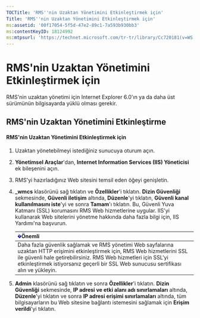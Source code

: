 ```yaml
---
TOCTitle: 'RMS''nin Uzaktan Yönetimini Etkinleştirmek için'
Title: 'RMS''nin Uzaktan Yönetimini Etkinleştirmek için'
ms:assetid: '00f17054-5f5d-47e2-89c1-7a593b930bb3'
ms:contentKeyID: 18124992
ms:mtpsurl: 'https://technet.microsoft.com/tr-tr/library/Cc720181(v=WS.10)'
---
```


RMS'nin Uzaktan Yönetimini Etkinleştirmek için
==============================================

RMS'nin uzaktan yönetimi için Internet Explorer 6.0'ın ya da daha üst sürümünün bilgisayarda yüklü olması gerekir.

RMS'nin Uzaktan Yönetimini Etkinleştirme
----------------------------------------

#### RMS'nin Uzaktan Yönetimini Etkinleştirmek için

1.  Uzaktan yönetebilmeyi istediğiniz sunucuya oturum açın.

2.  **Yönetimsel Araçlar**'dan, **Internet Information Services (IIS) Yöneticisi** ek bileşenini açın.

3.  RMS'yi hazırladığınız Web sitesini temsil eden öğeyi genişletin.

4.  **\_wmcs** klasörünü sağ tıklatın ve **Özellikler**'i tıklatın. **Dizin Güvenliği** sekmesinde, **Güvenli iletişim** altında, **Düzenle**'yi tıklatın, **Güvenli kanal kullanılmasını iste**'yi ve sonra **Tamam**'ı tıklatın. Bu, Güvenli Yuva Katmanı (SSL) korumasını RMS Web hizmetlerine uygular. IIS'yi kullanarak Web sitelerini yönetme hakkında daha fazla bilgi için, IIS Yardımı'na başvurun.

    | ![](/security-updates/images/Cc720181.Important(WS.10).gif)Önemli                                                                                                                                                                                                               |
    |--------------------------------------------------------------------------------------------------------------------------------------------------------------------------------------------------------------------------------------------------------------------------------------------|
    | Daha fazla güvenlik sağlamak ve RMS yönetimi Web sayfalarına uzaktan HTTP erişimini etkinleştirmek için, RMS Web hizmetlerini SSL ile güvenli hale getirebilirsiniz. RMS Web hizmetleri için SSL'yi etkinleştirmek istiyorsanız geçerli bir SSL Web sunucusu sertifikası alın ve yükleyin. |

5.  **Admin** klasörünü sağ tıklatın ve sonra **Özellikler**'i tıklatın. **Dizin Güvenliği** sekmesinde, **IP adresi ve etki alanı adı sınırlamaları** altında, **Düzenle**'yi tıklatın ve sonra **IP adresi erişimi sınırlamaları** altında, tüm bilgisayarların bu Web sitesine bağlantı istemesini sağlamak için **Erişim verildi**'yi tıklatın.
